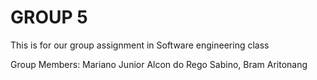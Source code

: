 <h1>GROUP 5</h1>

This is for our group assignment in Software engineering class

Group Members:
Mariano Junior Alcon do Rego Sabino,
Bram Aritonang
